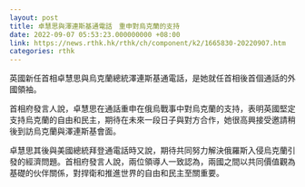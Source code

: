 ```yaml
---
layout: post
title: 卓慧思與澤連斯基通電話　重申對烏克蘭的支持
date: 2022-09-07 05:53:23.000000000 +08:00
link: https://news.rthk.hk/rthk/ch/component/k2/1665830-20220907.htm
categories: rthk
---
```


英國新任首相卓慧思與烏克蘭總統澤連斯基通電話，是她就任首相後首個通話的外國領袖。

首相府發言人說，卓慧思在通話重申在俄烏戰事中對烏克蘭的支持，表明英國堅定支持烏克蘭的自由和民主，期待在未來一段日子與對方合作，她很高興接受邀請稍後到訪烏克蘭與澤連斯基會面。

卓慧思其後與美國總統拜登通電話時又說，期待共同努力解決俄羅斯入侵烏克蘭引發的經濟問題。首相府發言人說，兩位領導人一致認為，兩國之間以共同價值觀為基礎的伙伴關係，對捍衛和推進世界的自由和民主至關重要。
